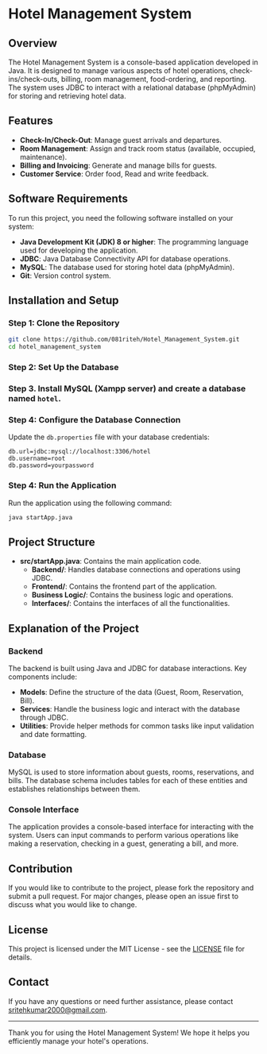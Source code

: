 # Hotel Management System

## Overview

The Hotel Management System is a console-based application developed in Java. It is designed to manage various aspects of hotel operations, check-ins/check-outs, billing, room management, food-ordering, and reporting. The system uses JDBC to interact with a relational database (phpMyAdmin) for storing and retrieving hotel data.

## Features

- **Check-In/Check-Out**: Manage guest arrivals and departures.
- **Room Management**: Assign and track room status (available, occupied, maintenance).
- **Billing and Invoicing**: Generate and manage bills for guests.
- **Customer Service**: Order food, Read and write feedback. 

## Software Requirements

To run this project, you need the following software installed on your system:

- **Java Development Kit (JDK) 8 or higher**: The programming language used for developing the application.
- **JDBC**: Java Database Connectivity API for database operations.
- **MySQL**: The database used for storing hotel data (phpMyAdmin).
- **Git**: Version control system.

## Installation and Setup

### Step 1: Clone the Repository

```bash
git clone https://github.com/081riteh/Hotel_Management_System.git
cd hotel_management_system
```

### Step 2: Set Up the Database

### Step 3. Install MySQL (Xampp server) and create a database named `hotel`.

### Step 4: Configure the Database Connection

Update the `db.properties` file with your database credentials:

```properties
db.url=jdbc:mysql://localhost:3306/hotel
db.username=root
db.password=yourpassword
```

### Step 4: Run the Application

Run the application using the following command:

```bash
java startApp.java
```

## Project Structure

- **src/startApp.java**: Contains the main application code.
  - **Backend/**: Handles database connections and operations using JDBC.
  - **Frontend/**: Contains the frontend part of the application.
  - **Business Logic/**: Contains the business logic and operations.
  - **Interfaces/**: Contains the interfaces of all the functionalities.

## Explanation of the Project

### Backend

The backend is built using Java and JDBC for database interactions. Key components include:

- **Models**: Define the structure of the data (Guest, Room, Reservation, Bill).
- **Services**: Handle the business logic and interact with the database through JDBC.
- **Utilities**: Provide helper methods for common tasks like input validation and date formatting.

### Database

MySQL is used to store information about guests, rooms, reservations, and bills. The database schema includes tables for each of these entities and establishes relationships between them.

### Console Interface

The application provides a console-based interface for interacting with the system. Users can input commands to perform various operations like making a reservation, checking in a guest, generating a bill, and more.

## Contribution

If you would like to contribute to the project, please fork the repository and submit a pull request. For major changes, please open an issue first to discuss what you would like to change.

## License

This project is licensed under the MIT License - see the [LICENSE](LICENSE) file for details.

## Contact

If you have any questions or need further assistance, please contact sritehkumar2000@gmail.com.

---

Thank you for using the Hotel Management System! We hope it helps you efficiently manage your hotel's operations.
